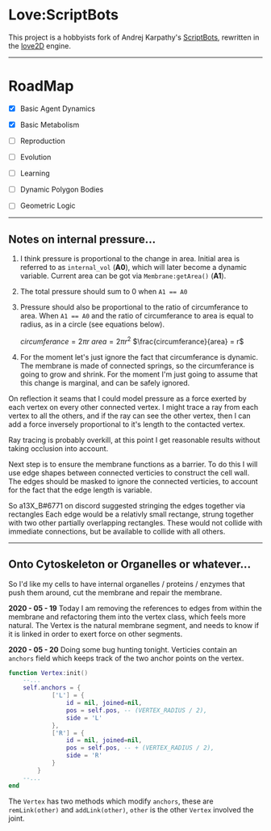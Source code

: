 # Love:ScriptBots

This project is a hobbyists fork of Andrej Karpathy's [ScriptBots], rewritten
in the [love2D] engine.

--------------------------------------------------------------------------------

# RoadMap

* [x] Basic Agent Dynamics
* [x] Basic Metabolism
* [ ] Reproduction
* [ ] Evolution
* [ ] Learning

* [ ] Dynamic Polygon Bodies
* [ ] Geometric Logic

[ScriptBots]:(https://github.com/Ramblurr/scriptbots)
[love2d]:(https://love2d.org/)

--------------------------------------------------------------------------------

## Notes on internal pressure...

1. I think pressure is proportional to the change in area. Initial area is
   referred to as `internal_vol` (**A0**), which will later become a dynamic
   variable. Current area can be got via `Membrane:getArea()` (**A1**).

2. The total pressure should sum to 0 when `A1 == A0`

3. Pressure should also be proportional to the ratio of circumferance to area.
   When `A1 == A0` and the ratio of circumferance to area is equal to radius,
   as in a circle (see equations below).

   $circumferance = 2\pi{}r$
   $area = 2\pi{}r^2$
   $\frac{circumferance}{area}  = r$

4. For the moment let's just ignore the fact that circumferance is dynamic. The
   membrane is made of connected springs, so the circumferance is going to grow
   and shrink. For the moment I'm just going to assume that this change is
   marginal, and can be safely ignored.

On reflection it seams that I could model pressure as a force exerted by each
vertex on every other connected vertex. I might trace a ray from each vertex to
all the others, and if the ray can see the other vertex, then I can add a force
inversely proportional to it's length to the contacted vertex.

Ray tracing is probably overkill, at this point I get reasonable results without
taking occlusion into account.

Next step is to ensure the membrane functions as a barrier. To do this I will
use edge shapes between connected verticies to construct the cell wall. The
edges should be masked to ignore the connected verticies, to account for the
fact that the edge length is variable.

So a13X_B#6771 on discord suggested stringing the edges together via rectangles
Each edge would be a relativly small rectange, strung together with two other
partially overlapping rectangles. These would not collide with immediate
connections, but be available to collide with all others.

--------------------------------------------------------------------------------

## Onto Cytoskeleton or Organelles or whatever...

So I'd like my cells to have internal organelles / proteins / enzymes that push
them around, cut the membrane and repair the membrane.


**2020 - 05 - 19**
Today I am removing the references to edges from within the membrane and
refactoring them into the vertex class, which feels more natural. The Vertex is
the natural membrane segment, and needs to know if it is linked in order to exert
force on other segments.


**2020 - 05 - 20**
Doing some bug hunting tonight. Verticies contain an `anchors` field which keeps
track of the two anchor points on the vertex.

```lua
function Vertex:init()
    --...
    self.anchors = {
            ['L'] = {
                id = nil, joined=nil,
                pos = self.pos, -- (VERTEX_RADIUS / 2),
                side = 'L'
            },
            ['R'] = {
                id = nil, joined=nil,
                pos = self.pos, -- + (VERTEX_RADIUS / 2),
                side = 'R'
            }
        }
    --...
end

```
The `Vertex` has two methods which modify `anchors`, these are `remLink(other)`
and `addLink(other)`, `other` is the other `Vertex` involved the joint.
